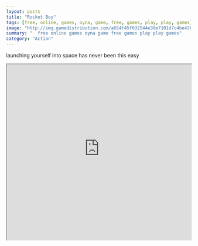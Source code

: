 ```yaml
---
layout: posts
title: "Rocket Boy"
tags: [free, online, games, oyna, game, free, games, play, play, games]
image: "http://img.gamedistribution.com/a654f45f632544e39e7101d7c4be4367.jpg"
summary: "  free online games oyna game free games play play games"
category: "Action"
---
```


launching yourself into space has never been this easy

<iframe width="100%" height="480px;" src="http://flash.gamedistribution.com?game=a654f45f632544e39e7101d7c4be4367"></iframe>